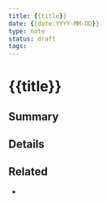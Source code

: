 ```yaml
---
title: {{title}}
date: {{date:YYYY-MM-DD}}
type: note
status: draft
tags: 
---
```


# {{title}}

## Summary

## Details

## Related
- 
